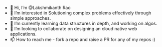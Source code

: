 - 👋 Hi, I’m @Lakshmikanth Rao
- 👀 I’m interested in Solutioning complex problems effectively through simple approaches.
- 🌱 I’m currently learning data structures in depth, and working on algos.
- 💞️ I’m looking to collaborate on designing an cloud native web applications.
- 📫 How to reach me - fork a repo and raise a PR for any of my repos :)

<!---
lkanthrao/lkanthrao is a ✨ special ✨ repository because its `README.md` (this file) appears on your GitHub profile.
You can click the Preview link to take a look at your changes.
--->
